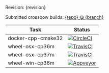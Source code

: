 Revision: {revision}

Submitted crossbow builds: [{repo} @ {branch}](https://github.com/{repo}/branches/all?query={branch})

|Task|Status|
|----|------|
|docker-cpp-cmake32|[![CircleCI](https://img.shields.io/circleci/build/github/{repo}/{branch}-circle-docker-cpp-cmake32.svg)](https://circleci.com/gh/{repo}/tree/{branch}-circle-docker-cpp-cmake32)|
|wheel-osx-cp36m|[![TravisCI](https://img.shields.io/travis/{repo}/{branch}-travis-wheel-osx-cp36m.svg)](https://travis-ci.com/{repo}/branches)|
|wheel-osx-cp37m|[![TravisCI](https://img.shields.io/travis/{repo}/{branch}-travis-wheel-osx-cp37m.svg)](https://travis-ci.com/{repo}/branches)|
|wheel-win-cp36m|[![Appveyor](https://img.shields.io/appveyor/ci/{repo}/{branch}-appveyor-wheel-win-cp36m.svg)](https://ci.appveyor.com/project/{repo}/history)|
